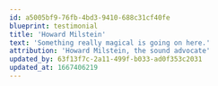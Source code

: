 ```yaml
---
id: a5005bf9-76fb-4bd3-9410-688c31cf40fe
blueprint: testimonial
title: 'Howard Milstein'
text: 'Something really magical is going on here.'
attribution: 'Howard Milstein, the sound advocate'
updated_by: 63f13f7c-2a11-499f-b033-ad0f353c2031
updated_at: 1667406219
---
```

